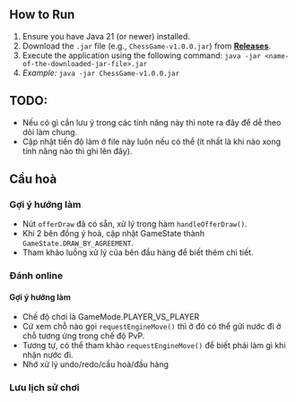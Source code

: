## How to Run
1. Ensure you have Java 21 (or newer) installed.
2. Download the `.jar` file (e.g., `ChessGame-v1.0.0.jar`) from [**Releases**](https://github.com/tdyhoang/chess-game/releases/latest).
3. Execute the application using the following command: `java -jar <name-of-the-downloaded-jar-file>.jar`
4. *Example:* `java -jar ChessGame-v1.0.0.jar`

## TODO:

- Nếu có gì cần lưu ý trong các tính năng này thì note ra đây để dễ theo dõi làm chung.
- Cập nhật tiến độ làm ở file này luôn nếu có thể (ít nhất là khi nào xong tính năng nào thì ghi lên đây).

## Cầu hoà

### Gợi ý hướng làm

- Nút `offerDraw` đã có sẵn, xử lý trong hàm `handleOfferDraw()`.
- Khi 2 bên đồng ý hoà, cập nhật GameState thành `GameState.DRAW_BY_AGREEMENT`.
- Tham khảo luồng xử lý của bên đầu hàng để biết thêm chi tiết.

### Đánh online

#### Gợi ý hướng làm

- Chế độ chơi là GameMode.PLAYER_VS_PLAYER
- Cứ xem chỗ nào gọi `requestEngineMove()` thì ở đó có thể gửi nước đi ở chỗ tương ứng trong chế độ PvP.
- Tương tự, có thể tham khảo `requestEngineMove()` để biết phải làm gì khi nhận nước đi.
- Nhớ xử lý undo/redo/cầu hoà/đầu hàng

### Lưu lịch sử chơi